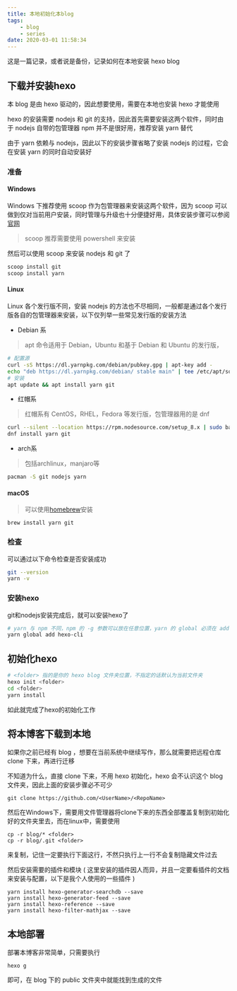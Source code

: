 ```yaml
---
title: 本地初始化本blog
tags:
	- blog
    - series
date: 2020-03-01 11:58:34
---
```


这是一篇记录，或者说是备份，记录如何在本地安装 hexo blog

<!-- more -->

## 下载并安装hexo

本 blog 是由 hexo 驱动的，因此想要使用，需要在本地也安装 hexo 才能使用

hexo 的安装需要 nodejs 和 git 的支持，因此首先需要安装这两个软件，同时由于 nodejs 自带的包管理器 npm 并不是很好用，推荐安装 yarn 替代

由于 yarn 依赖与 nodejs，因此以下的安装步骤省略了安装 nodejs 的过程，它会在安装 yarn 的同时自动安装好

### 准备

#### Windows

Windows 下推荐使用 scoop 作为包管理器来安装这两个软件，因为 scoop 可以做到仅对当前用户安装，同时管理与升级也十分便捷好用，具体安装步骤可以参阅 [官网](https://scoop.sh/)

> scoop 推荐需要使用 powershell 来安装

然后可以使用 scoop 来安装 nodejs 和 git 了

```powershell
scoop install git
scoop install yarn
```

#### Linux

Linux 各个发行版不同，安装 nodejs 的方法也不尽相同，一般都是通过各个发行版各自的包管理器来安装，以下仅列举一些常见发行版的安装方法

- Debian 系

> apt 命令适用于 Debian，Ubuntu 和基于 Debian 和 Ubuntu 的发行版，

```bash
# 配置源
curl -sS https://dl.yarnpkg.com/debian/pubkey.gpg | apt-key add -
echo "deb https://dl.yarnpkg.com/debian/ stable main" | tee /etc/apt/sources.list.d/yarn.list
# 安装
apt update && apt install yarn git
```

- 红帽系

> 红帽系有 CentOS，RHEL，Fedora 等发行版，包管理器用的是 dnf

```bash
curl --silent --location https://rpm.nodesource.com/setup_8.x | sudo bash -
dnf install yarn git
```

- arch系

> 包括archlinux，manjaro等

```bash
pacman -S git nodejs yarn
```

#### macOS

> 可以使用[homebrew](https://brew.sh/)安装

```homebrew
brew install yarn git
```

### 检查

可以通过以下命令检查是否安装成功

```bash
git --version
yarn -v
```

### 安装hexo

git和nodejs安装完成后，就可以安装hexo了

```sh
# yarn 与 npm 不同，npm 的 -g 参数可以放在任意位置，yarn 的 global 必须在 add 前面
yarn global add hexo-cli
```

## 初始化hexo

```bash
# <folder> 指的是你的 hexo blog 文件夹位置，不指定的话默认为当前文件夹
hexo init <folder>
cd <folder>
yarn install
```

如此就完成了hexo的初始化工作

## 将本博客下载到本地

如果你之前已经有 blog ，想要在当前系统中继续写作，那么就需要把远程仓库 clone 下来，再进行迁移

不知道为什么，直接 clone 下来，不用 hexo 初始化，hexo 会不认识这个 blog 文件夹，因此上面的安装步骤必不可少

```shell
git clone https://github.com/<UserName>/<RepoName>
```

然后在Windows下，需要用文件管理器将clone下来的东西全部覆盖复制到初始化好的文件夹里去，而在linux中，需要使用

```shell
cp -r blog/* <folder>
cp -r blog/.git <folder>
```

来复制，记住一定要执行下面这行，不然只执行上一行不会复制隐藏文件过去

然后安装需要的插件和模块 ( 这里安装的插件因人而异，并且一定要看插件的文档来安装与配置，以下是我个人使用的一些插件 )

```shell
yarn install hexo-generator-searchdb --save
yarn install hexo-generator-feed --save
yarn install hexo-reference --save
yarn install hexo-filter-mathjax --save
```

## 本地部署

部署本博客非常简单，只需要执行

```shell
hexo g
```

即可，在 blog 下的 public 文件夹中就能找到生成的文件
